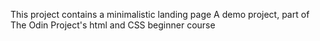 This project contains a minimalistic landing page
A demo project, part of The Odin Project's html and CSS beginner course
